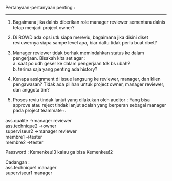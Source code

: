 Pertanyaan-pertanyaan penting :
***

1. Bagaimana jika dalnis diberikan role manager reviewer sementara dalnis tetap menjadi project owner? <br>

2. Di ROWD ada opsi utk siapa mereviu, bagaimana jika disini diset reviuwernya siapa sampe level apa, biar daltu tidak perlu buat ribet?<br>

3. Manager reviewer tidak berhak memindahkan status ke dalam pengerjaan. Bisakah kita set agar :<br>
a. saat po udh geser ke dalam pengerjaan tdk bs ubah?<br>
b. terima saja yang penting ada history?<br>

4. Kenapa assignment di issue langsung ke reviewer, manager, dan klien pengawasan? Tidak ada pilihan untuk project owner, manager reviewer, dan anggota tim?


5. Proses reviu tindak lanjut yang dilakukan oleh auditor :
Yang bisa approve atau reject tindak lanjut adalah yang berperan sebagai manager pada project teammate+.

ass.qualite		->manager reviewer<br>
ass.technique2 ->owner<br>
superviseur2	->manager reviewer<br>
membre1 ->tester<br>
membre2	->tester<br>

Password : Kemenkeu!3 kalau ga bisa Kemenkeu!2

Cadangan :<br>
ass.technique1		manager<br>
superviseur1		manager<br>
